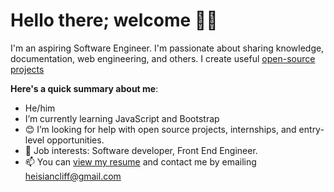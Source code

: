 # Hello there; welcome 👋🏾
I'm an aspiring Software Engineer.
I'm passionate about sharing knowledge, documentation, web engineering, and others. I create useful [open-source projects](https://github.com/iamiancliff)

**Here's a quick summary about me**:
-  He/him
-  I’m currently learning JavaScript and Bootstrap  
- 😊 I’m looking for help with open source projects, internships, and entry-level opportunities.
- 💼 Job interests: Software developer, Front End Engineer.
- 📫 You can [view my resume](#) and contact me by emailing heisiancliff@gmail.com


